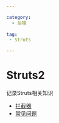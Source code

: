 ```yaml
---

category: 
  - 后端
  
tag:
 - Struts

---
```

# Struts2

记录Struts相关知识


-  [拦截器](interceptor.md)
-  [常见问题](issues.md)